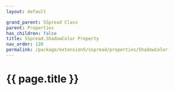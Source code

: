```yaml
---
layout: default

grand_parent: SSpread Class
parent: Properties
has_children: false
title: SSpread.ShadowColor Property
nav_order: 120
permalink: /package/extension5/sspread/properties/ShadowColor
---
```

# {{ page.title }}
